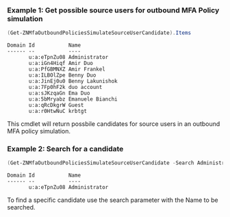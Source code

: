 ### Example 1: Get possible source users for outbound MFA Policy simulation
```powershell
(Get-ZNMfaOutboundPoliciesSimulateSourceUserCandidate).Items 
```

```output
Domain Id           Name
------ --           ----
       u:a:eTpnZu08 Administrator
       u:a:iGn4Hiqf Amir Duo
       u:a:PfGBMNXZ Amir Frankel
       u:a:ILBOlZpe Benny Duo
       u:a:JinEj0u0 Benny Lakunishok
       u:a:7Fp0hF2k duo account
       u:a:sJKzqaGn Ema Duo
       u:a:5bMryabz Emanuele Bianchi
       u:a:qRcDkgrW Guest
       u:a:r0HtwNuC krbtgt
```

This cmdlet will return possbile candidates for source users in an outbound MFA policy simulation.

### Example 2: Search for a candidate
```powershell
(Get-ZNMfaOutboundPoliciesSimulateSourceUserCandidate -Search Administrator).Items
```

```output
Domain Id           Name
------ --           ----
       u:a:eTpnZu08 Administrator
```

To find a specific candidate use the search parameter with the Name to be searched.
